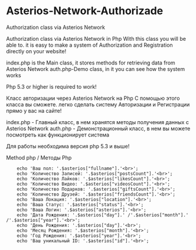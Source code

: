 # Asterios-Network-Authorizade
Authorization class via Asterios Network

Authorization class via Asterios Network in Php
With this class you will be able to. it is easy to make a system of Authorization and Registration directly on your website!

index.php is the Main class, it stores methods for retrieving data from Asterios Network
auth.php-Demo class, in it you can see how the system works

Php 5.3 or higher is required to work!



Класс авторизации через Asterios Network на Php
С помощью этого класса вы сможете. легко сделать систему Авторизации и Регистрации прямо у вас на сайте!

index.php - Главный класс, в нем хранятся методы получения данных с Asterios Network
auth.php - Демонстрационный класс, в нем вы можете посмотреть как функционирует система

Для работы необходима версия php 5.3 и выше! 
  

Method php / Методы Php 


        echo 'Ваш пол: '.$asterios["fullname"].'<br>';
        echo 'Количество Записей: '.$asterios["postsCount"].'<br>';
        echo 'Количество Лайков: '.$asterios["likesCount"].'<br>';
        echo 'Количество Видео: '.$asterios["videosCount"].'<br>';
        echo 'Количество Подарков: '.$asterios["giftsCount"].'<br>';
        echo 'Количество Друзей: '.$asterios["friendsCount"].'<br>';
        echo 'Ваша Локация: '.$asterios["location"].'<br>';
        echo 'Ваша Статус: '.$asterios["status"].'<br>';
        echo 'Ваша Логин: '.$asterios["asterios"].'<br>';
        echo 'Дата Рождения: '.$asterios["day"].' /'.$asterios["month"].' /'.$asterios["year"].'<br>';
        echo 'День Рождения: '.$asterios["day"].'<br>';
        echo 'Месяц Рождения: '.$asterios["month"].'<br>';
        echo 'Год Рождения: '.$asterios["year"].'<br>';
        echo 'Ваш уникальный ID: '.$asterios["id"].'<br>';

